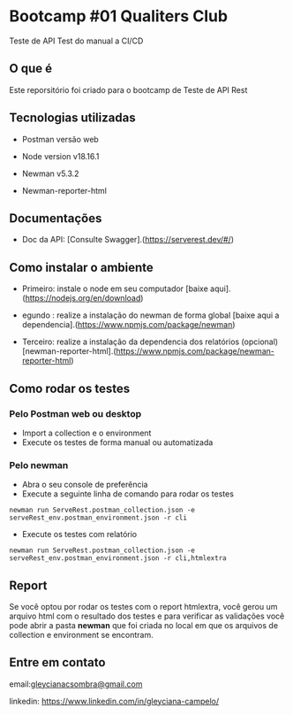 # Bootcamp #01 Qualiters Club
Teste de API Test do manual a CI/CD


## O que é
Este reporsitório foi criado para o bootcamp de Teste de API Rest

## Tecnologias utilizadas
- Postman versão web

- Node version v18.16.1

- Newman v5.3.2

- Newman-reporter-html


## Documentações

- Doc da API: [Consulte Swagger].(https://serverest.dev/#/)

## Como instalar o ambiente

- Primeiro: instale o node em seu computador [baixe aqui].(https://nodejs.org/en/download)

- egundo : realize a instalação do newman de forma global [baixe aqui a dependencia].(https://www.npmjs.com/package/newman)
 
- Terceiro: realize a instalação da dependencia dos relatórios (opcional) [newman-reporter-html].(https://www.npmjs.com/package/newman-reporter-html)

## Como rodar os testes

### Pelo Postman web ou desktop
- Import a collection e o environment
- Execute os testes de forma manual ou automatizada

### Pelo newman
- Abra o seu console de preferência
- Execute a seguinte linha de comando para rodar os testes 
 ```
 newman run ServeRest.postman_collection.json -e serveRest_env.postman_environment.json -r cli
```
- Execute os testes com relatório
 ```
 newman run ServeRest.postman_collection.json -e serveRest_env.postman_environment.json -r cli,htmlextra
```


## Report

Se você optou por rodar os testes com o report htmlextra, você gerou um arquivo html com o resultado dos testes e para verificar as validações você pode abrir a pasta **newman** que foi criada no local em que os arquivos de collection e environment se encontram.


## Entre em contato

email:gleycianacsombra@gmail.com

linkedin: https://www.linkedin.com/in/gleyciana-campelo/




